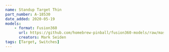 ```yaml
---
name: Standup Target Thin
part_number: A-18530
date_added: 2020-05-19
models: 
    - format: Fusion360
      url: https://github.com/homebrew-pinball/fusion360-models/raw/master/targets/Standup%20Target%20Thin%20A-18530.f3d
      creators: Mark Seiden
tags: [Target, Switches]
---
```

